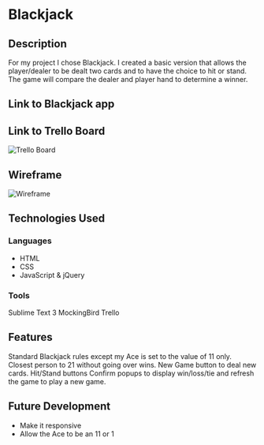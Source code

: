 # Blackjack

## Description
For my project I chose Blackjack. I created a basic version that allows the player/dealer to be dealt two cards and to have the choice to hit or stand. The game will compare the dealer and player hand to determine a winner.

## Link to Blackjack app

## Link to Trello Board
![Trello Board](https://trello.com/b/SPIS9jwV/wdi-project-1)

## Wireframe
![Wireframe](http://i.imgur.com/RPxRRdV.png")

## Technologies Used
### Languages
* HTML
* CSS
* JavaScript & jQuery

### Tools
Sublime Text 3
MockingBird
Trello

## Features
Standard Blackjack rules except my Ace is set to the value of 11 only. Closest person to 21 without going over wins.
New Game button to deal new cards.
Hit/Stand buttons
Confirm popups to display win/loss/tie and refresh the game to play a new game.

## Future Development
* Make it responsive
* Allow the Ace to be an 11 or 1

